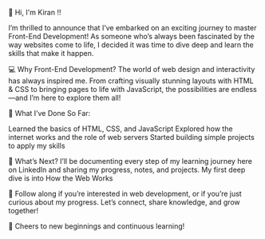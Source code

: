 🌟 Hi, I'm Kiran !!

I’m thrilled to announce that I’ve embarked on an exciting journey to master Front-End Development! As someone who’s always been fascinated by the way websites come to life, I decided it was time to dive deep and learn the skills that make it happen.

💻 Why Front-End Development?
The world of web design and interactivity has always inspired me. From crafting visually stunning layouts with HTML & CSS to bringing pages to life with JavaScript, the possibilities are endless—and I’m here to explore them all!

📖 What I’ve Done So Far:

Learned the basics of HTML, CSS, and JavaScript
Explored how the internet works and the role of web servers
Started building simple projects to apply my skills

🌟 What’s Next?
I’ll be documenting every step of my learning journey here on LinkedIn and sharing my progress, notes, and projects. My first deep dive is into How the Web Works

📌 Follow along if you’re interested in web development, or if you’re just curious about my progress. Let’s connect, share knowledge, and grow together!

🙌 Cheers to new beginnings and continuous learning!
